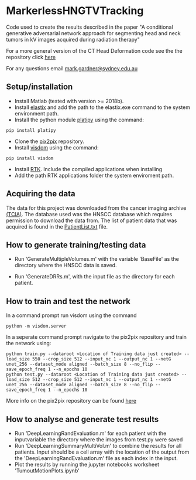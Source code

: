 # MarkerlessHNGTVTracking
Code used to create the results described in the paper "A conditional generative adversarial network approach for segmenting head and neck tumors in kV images acquired during radiation therapy"

For a more general version of the CT Head Deformation code see the the repository click [here](https://github.com/ACRF-Image-X-Institute/CTHeadDeformation) 

For any questions email mark.gardner@sydney.edu.au

## Setup/installation

- Install Matlab (tested with version >= 2018b).
- Install [elastix](https://elastix.lumc.nl/index.php) and add the path to the elastix.exe command to the system environment path.
- Install the python module [platipy](https://pyplati.github.io/platipy/) using the command:
```
pip install platipy
```
- Clone the [pix2pix](https://github.com/junyanz/pytorch-CycleGAN-and-pix2pix) repository.
- Install [visdom](https://github.com/fossasia/visdom) using the command:
```
pip install visdom
```
- Install [RTK](https://github.com/SimonRit/RTK). Include the compiled applications when installing
- Add the path RTK applications folder the system enviroment path. 

## Acquiring the data
The data for this project was downloaded from the cancer imaging archive [(TCIA)](https://www.cancerimagingarchive.net/). The database used was the HNSCC database which requires permission to download the data from. The list of patient data that was acquired is found in the [PatientList.txt](https://github.com/ACRF-Image-X-Institute/MarkerlessHNGTVTracking/blob/main/PatientList.txt) file.

## How to generate training/testing data

- Run 'GenerateMultipleVolumes.m' with the variable 'BaseFile' as the directory where the HNSCC data is saved. 

- Run 'GenerateDRRs.m', with the input file as the directory for each patient. 

## How to train and test the network

In a command prompt run visdom using the command 
```
python -m visdom.server
```

In a seperate command prompt navigate to the pix2pix repository and train the network using:

```
python train.py --dataroot <Location of Training data just created> --load_size 550 --crop_size 512 --input_nc 1 --output_nc 1 --netG unet_256 --dataset_mode aligned --batch_size 8 --no_flip --save_epoch_freq 1 --n_epochs 10
python test.py --dataroot <Location of Training data just created> --load_size 512 --crop_size 512 --input_nc 1 --output_nc 1 --netG unet_256 --dataset_mode aligned --batch_size 8 --no_flip --save_epoch_freq 1 --n_epochs 10
```
More info on the pix2pix repository can be found [here](https://github.com/junyanz/pytorch-CycleGAN-and-pix2pix)

## How to analyse and generate test results

- Run 'DeepLearningRandEvaluation.m' for each patient with the inputvariable the directory where the images from test.py were saved
- Run 'DeepLearningSummaryMultiVol.m' to combine the results for all patients. Input should be a cell array with the location of the output from the 'DeepLearningRandEvaluation.m' file as each index in the input.
- Plot the results by running the jupyter notebooks worksheet 'TumoutMotionPlots.ipynb'
